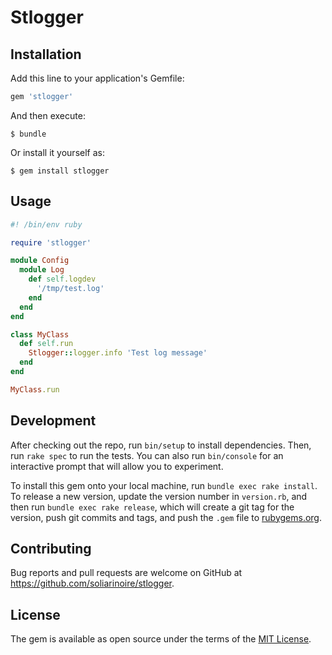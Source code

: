 # Stlogger

## Installation

Add this line to your application's Gemfile:

```ruby
gem 'stlogger'
```

And then execute:

    $ bundle

Or install it yourself as:

    $ gem install stlogger

## Usage
``` ruby
#! /bin/env ruby

require 'stlogger'

module Config
  module Log
    def self.logdev
      '/tmp/test.log'
    end
  end
end

class MyClass
  def self.run
    Stlogger::logger.info 'Test log message'
  end
end

MyClass.run
```

## Development

After checking out the repo, run `bin/setup` to install dependencies. Then, run `rake spec` to run the tests. You can also run `bin/console` for an interactive prompt that will allow you to experiment.

To install this gem onto your local machine, run `bundle exec rake install`. To release a new version, update the version number in `version.rb`, and then run `bundle exec rake release`, which will create a git tag for the version, push git commits and tags, and push the `.gem` file to [rubygems.org](https://rubygems.org).

## Contributing

Bug reports and pull requests are welcome on GitHub at https://github.com/soliarinoire/stlogger.

## License

The gem is available as open source under the terms of the [MIT License](https://opensource.org/licenses/MIT).
